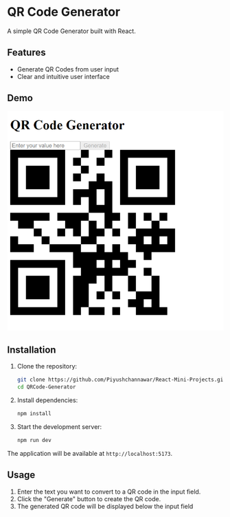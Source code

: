 # QR Code Generator

A simple QR Code Generator built with React.

## Features

- Generate QR Codes from user input
- Clear and intuitive user interface

## Demo

![QR Code Generator](public/Qrcode.png)

## Installation

1. Clone the repository:

    ```bash
    git clone https://github.com/Piyushchannawar/React-Mini-Projects.git
    cd QRCode-Generator
    ```

2. Install dependencies:

    ```bash
    npm install
    ```

3. Start the development server:

    ```bash
    npm run dev
    ```

The application will be available at `http://localhost:5173`.

## Usage

1. Enter the text you want to convert to a QR code in the input field.
2. Click the "Generate" button to create the QR code.
3. The generated QR code will be displayed below the input field